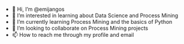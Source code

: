 - 👋 Hi, I’m @emijangos
- 👀 I’m interested in learning about Data Science and Process Mining
- 🌱 I’m currently learning Process Mining and the basics of Python
- 💞️ I’m looking to collaborate on Process Mining projects
- 📫 How to reach me through my profile and email

<!---
emijangos/emijangos is a ✨ special ✨ repository because its `README.md` (this file) appears on your GitHub profile.
You can click the Preview link to take a look at your changes.
--->
